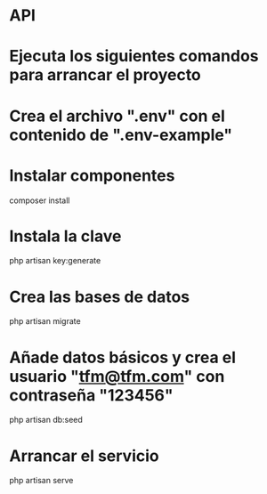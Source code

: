# API

# Ejecuta los siguientes comandos para arrancar el proyecto

# Crea el archivo ".env" con el contenido de ".env-example"

# Instalar componentes
composer install

# Instala la clave
php artisan key:generate

# Crea las bases de datos
php artisan migrate

# Añade datos básicos y crea el usuario "tfm@tfm.com" con contraseña "123456"
php artisan db:seed

# Arrancar el servicio
php artisan serve
